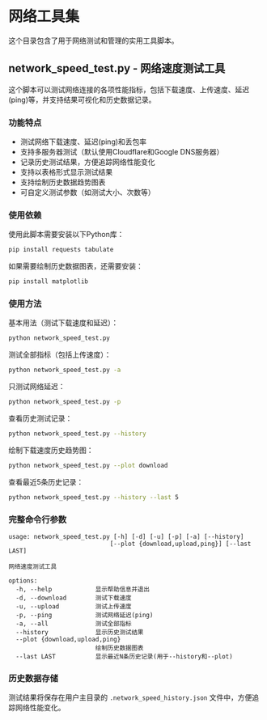 # 网络工具集

这个目录包含了用于网络测试和管理的实用工具脚本。

## network_speed_test.py - 网络速度测试工具

这个脚本可以测试网络连接的各项性能指标，包括下载速度、上传速度、延迟(ping)等，并支持结果可视化和历史数据记录。

### 功能特点

- 测试网络下载速度、延迟(ping)和丢包率
- 支持多服务器测试（默认使用Cloudflare和Google DNS服务器）
- 记录历史测试结果，方便追踪网络性能变化
- 支持以表格形式显示测试结果
- 支持绘制历史数据趋势图表
- 可自定义测试参数（如测试大小、次数等）

### 使用依赖

使用此脚本需要安装以下Python库：

```bash
pip install requests tabulate
```

如果需要绘制历史数据图表，还需要安装：

```bash
pip install matplotlib
```

### 使用方法

基本用法（测试下载速度和延迟）：
```bash
python network_speed_test.py
```

测试全部指标（包括上传速度）：
```bash
python network_speed_test.py -a
```

只测试网络延迟：
```bash
python network_speed_test.py -p
```

查看历史测试记录：
```bash
python network_speed_test.py --history
```

绘制下载速度历史趋势图：
```bash
python network_speed_test.py --plot download
```

查看最近5条历史记录：
```bash
python network_speed_test.py --history --last 5
```

### 完整命令行参数

```
usage: network_speed_test.py [-h] [-d] [-u] [-p] [-a] [--history]
                            [--plot {download,upload,ping}] [--last LAST]

网络速度测试工具

options:
  -h, --help            显示帮助信息并退出
  -d, --download        测试下载速度
  -u, --upload          测试上传速度
  -p, --ping            测试网络延迟(ping)
  -a, --all             测试全部指标
  --history             显示历史测试结果
  --plot {download,upload,ping}
                        绘制历史数据图表
  --last LAST           显示最近N条历史记录(用于--history和--plot)
```

### 历史数据存储

测试结果将保存在用户主目录的 `.network_speed_history.json` 文件中，方便追踪网络性能变化。 